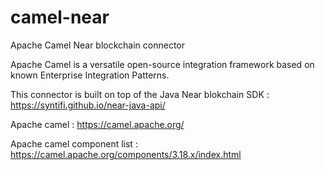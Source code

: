 # camel-near

Apache Camel Near blockchain connector

Apache Camel is a versatile open-source integration framework based on known Enterprise Integration Patterns.

This connector is built on top of the  Java Near blokchain SDK :  https://syntifi.github.io/near-java-api/

Apache camel : https://camel.apache.org/

Apache camel component list : https://camel.apache.org/components/3.18.x/index.html

